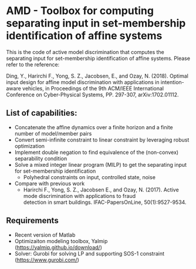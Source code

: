 # AMD - Toolbox for computing separating input in set-membership identification of affine systems

This is the code of active model discrimination that computes the separating input for set-membership identification of affine systems. Please refer to the reference: 

Ding, Y., Harirchi F., Yong, S. Z., Jacobsen, E., and Ozay, N. (2018). Optimal input design for affine model discrimination with applications in intention-aware vehicles, in Proceedings of the 9th ACM/IEEE International Conference on Cyber-Physical Systems, PP. 297-307, arXiv:1702.01112.

## List of capabilities: 

 - Concatenate the affine dynamics over a finite horizon and a finite number of model/member pairs
 - Convert semi-infinite constraint to linear constraint by leveraging robust optimization
 - Implement double negation to find equivalence of the (non-convex) separability condition 
 - Solve a mixed integer linear program (MILP) to get the separating input for set-membership identification
   - Polyhedral constraints on input, controlled state, noise
 - Compare with previous work 
   - Harirchi F., Yong, S. Z., Jacobsen E., and Ozay, N. (2017). Active mode discrimination with applications to fraud  
     detection in smart buildings. IFAC-PapersOnLine, 50(1):9527-9534.

## Requirements
 - Recent version of Matlab
 - Optimizaiton modeling toolbox, Yalmip (https://yalmip.github.io/download/)
 - Solver: Gurobi for solving LP and supporting SOS-1 constraint (https://www.gurobi.com/)

